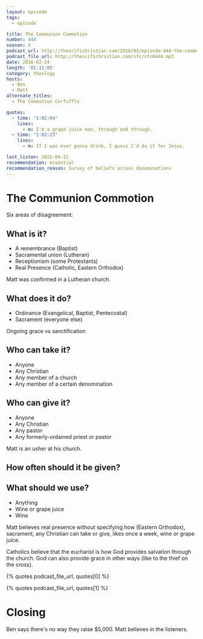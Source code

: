 ```yaml
---
layout: episode
tags:
  - episode

title: The Communion Commotion
number: 444
season: 5
podcast_url: http://thescifichristian.com/2016/02/episode-444-the-communion-commotion/
podcast_file_url: http://thescifichristian.com/sfc/sfc0444.mp3
date: 2016-02-24
length: '01:11:05'
category: theology
hosts:
  - Ben
  - Matt
alternate_titles:
  - The Communion Cerfuffle

quotes:
  - time: "1:02:04"
    lines:
      - m: I'm a grape juice man, through and through.
  - time: "1:02:23"
    lines:
      - m: If I was ever gonna drink, I guess I'd do it for Jesus.

last_listen: 2021-04-22
recommendation: essential
recommendation_reason: Survey of beliefs across denominations
---
```


# The Communion Commotion
Six areas of disagreement:

## What is it?
- A remembrance (Baptist)
- Sacramental union (Lutheran)
- Receptionism (some Protestants)
- Real Presence (Catholic, Eastern Orthodox)

Matt was confirmed in a Lutheran church.

## What does it do?
- Ordinance (Evangelical, Baptist, Pentecostal)
- Sacrament (everyone else)

Ongoing grace vs sanctification

## Who can take it?
- Anyone
- Any Christian
- Any member of a church
- Any member of a certain denomination

## Who can give it?
- Anyone
- Any Christian
- Any pastor
- Any formerly-ordained priest or pastor

Matt is an usher at his church.

## How often should it be given?

## What should we use?
- Anything
- Wine or grape juice
- Wine

Matt believes real presence without specifying how (Eastern Orthodox), sacrament, any Christian can take or give, likes once a week, wine or grape juice.

Catholics believe that the eucharist is how God provides salvation through the church. God can also provide grace in other ways (like to the thief on the cross).

{% quotes podcast_file_url, quotes[0] %}

{% quotes podcast_file_url, quotes[1] %}



# Closing
Ben says there's no way they raise $5,000. Matt believes in the listeners.